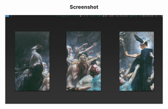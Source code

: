 <h3 style="text-align: center;">

  Screenshot

</h3>

<div style="text-align: center;">

![screenshot](2022-01-30_00-32.png)

</div>
